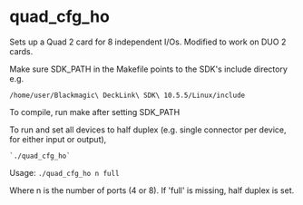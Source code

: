 # quad_cfg_ho
Sets up a Quad 2 card for 8 independent I/Os.
Modified to work on DUO 2 cards.

Make sure SDK_PATH in the Makefile points to the SDK's include directory e.g.

`/home/user/Blackmagic\ DeckLink\ SDK\ 10.5.5/Linux/include`


To compile, run make after setting SDK_PATH

To run and set all devices to half duplex (e.g. single connector per device, for either input or output),

    `./quad_cfg_ho`

Usage:
    `./quad_cfg_ho n full`

Where n is the number of ports (4 or 8).
If 'full' is missing, half duplex  is set.
